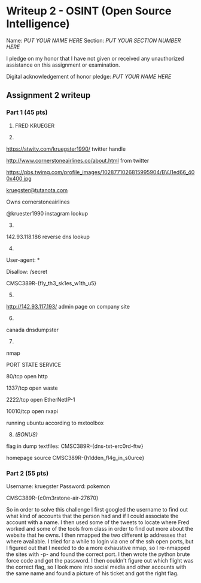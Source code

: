 Writeup 2 - OSINT (Open Source Intelligence)
======

Name: *PUT YOUR NAME HERE*
Section: *PUT YOUR SECTION NUMBER HERE*

I pledge on my honor that I have not given or received any unauthorized assistance on this assignment or examination.

Digital acknowledgement of honor pledge: *PUT YOUR NAME HERE*

## Assignment 2 writeup

### Part 1 (45 pts)

1. FRED KRUEGER

2. 
https://stwity.com/kruegster1990/ twitter handle

http://www.cornerstoneairlines.co/about.html from twitter

https://pbs.twimg.com/profile_images/1028771026815995904/BVJ1ed66_400x400.jpg

kruegster@tutanota.com

Owns cornerstoneairlines

@kruester1990 instagram lookup


3. 
142.93.118.186 reverse dns lookup


4. 
User-agent: *

Disallow: /secret

CMSC389R-{fly_th3_sk1es_w1th_u5}


5. 
http://142.93.117.193/ admin page on company site 


6. 

canada dnsdumpster


7. 

nmap

PORT      STATE SERVICE

80/tcp    open  http

1337/tcp  open  waste

2222/tcp  open  EtherNetIP-1

10010/tcp open  rxapi


running ubuntu according to mxtoolbox

8. *(BONUS)*

flag in dump textfiles: CMSC389R-{dns-txt-erc0rd-ftw}

homepage source
CMSC389R-{h1dden_fl4g_in_s0urce}

### Part 2 (55 pts)

Username: kruegster
Password: pokemon

CMSC389R-{c0rn3rstone-air-27670}

So in order to solve this challenge I first googled the username to find out what kind of accounts that the person had and if I could associate the account with a name. I then used some of the tweets to locate where Fred worked and some of the tools from class in order to find out more about the website that he owns. I then nmapped the two different ip addresses that where available. I tried for a while to login via one of the ssh open ports, but I figured out that I needed to do a more exhaustive nmap, so I re-nmapped the sites with -p- and found the correct port. I then wrote the python brute force code and got the password. I then couldn't figure out which flight was the correct flag, so I look more into social media and other accounts with the same name and found a picture of his ticket and got the right flag.
